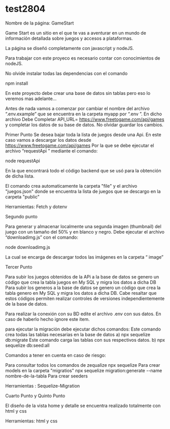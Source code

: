 # test2804
Nombre de la página:  GameStart

Game Start es un sitio en el que te vas a aventurar en un mundo de información detallada sobre juegos y accesos a plataformas.

La página se diseñó completamente con javascript y nodeJS. 

Para trabajar con este proyeco es necesario contar con conocimientos de nodeJS.

No olvide instalar todas las dependencias con el comando 

npm install

En este proyecto debe crear una base de datos sin tablas pero eso lo veremos mas adelante...

Antes de nada vamos a comenzar por cambiar el nombre del archivo “.env.example” que se encuentra en la carpeta myapp por  “.env ”.
En  dicho archivo Debe Completar API_URL= https://www.freetogame.com/api/games y completar los datos de su base de datos.
No olvidar guardar los cambios.


Primer Punto
Se desea bajar toda la lista de juegos desde una Api.
En este caso vamos a descargar los datos desde https://www.freetogame.com/api/games
Por la que se debe ejecutar el archivo “requestApi ” mediante el comando:

node requestApi

En la que encontrará todo el código backend que se usó para la obtención de dicha lista.

El comando crea automaticamente la carpeta "file" y el archivo "juegos.json" donde se encuentra la lista de juegos que se descargo en la carpeta "public"


Herramientas: Fetch y dotenv


Segundo punto

Para generar y almacenar localmente una segunda imagen (thumbnail) del juego con un tamaño del 50% y en blanco y negro. Debe ejecutar el archivo “downloadimg.js” con el comando:

node downloadimg.js

La cual se encarga de descargar todos las imágenes en la carpeta “ image” 


Tercer Punto

Para subir los juegos obtenidos de la APi a la base de datos se
genero un código que crea la tabla juegos en My SQL y migra los datos a dicha DB
Para subir los generos a la base de datos se
genero un código que crea la tabla genero en My SQL y migra los datos a dicha DB.
Cabe resaltar que estos códigos permiten realizar controles de versiones independientemente de la base de datos.

Para realizar la conexión con su BD edite el archivo .env con sus datos. En caso de haberlo hecho ignore este item.

para ejecutar la migración debe ejecutar dichos comandos:
Este comando crea todas las tablas necesarias en la base de datos
a) npx sequelize db:migrate 
Este comando carga las tablas con sus respectivos datos.
b) npx sequelize db:seed:all 

Comandos a tener en cuenta en caso de riesgo:

Para consultar todos los comandos de zequalize
npx sequelize
Para crear models en la carpeta "migratios"
npx sequelize migration:generate --name nombre-de-la-tabla
Para crear seeders


Herramientas : Sequelize-Migration


Cuarto Punto y Quinto Punto

El diseño de la vista home y detalle se encuentra realizado totalmente con html y css

Herramientas: html y css

